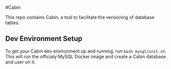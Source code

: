 #Cabin

This repo contains Cabin, a tool to facilitate the versioning of database tables.


## Dev Environment Setup

To get your Cabin dev environment up and running, run `bash mysql/init.sh`. This will run the officialy MySQL Docker image and create a Cabin database and user on it.
